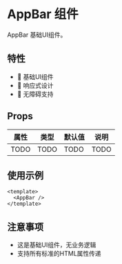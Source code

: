 # AppBar 组件

AppBar 基础UI组件。

## 特性

- 🎨 基础UI组件
- 📏 响应式设计
- 🎯 无障碍支持

## Props

| 属性 | 类型 | 默认值 | 说明 |
| ---- | ---- | ------ | ---- |
| TODO | TODO | TODO   | TODO |

## 使用示例

```vue
<template>
  <AppBar />
</template>
```

## 注意事项

- 这是基础UI组件，无业务逻辑
- 支持所有标准的HTML属性传递
